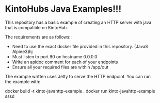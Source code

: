 # KintoHubs Java Examples!!!

This repository has a basic example of creating an HTTP server with java that is compatible on KintoHub.

The requirements are as follows::

* Need to use the exact docker file provided in this repository. (Java8 Alpine3)hj
* Must listen to port 80 on hostname 0.0.0.0
* Write an apidoc comment for each of your endpoints
* Ensure all your required files are within /app/out

The example written uses Jetty to serve the HTTP endpoint. You can run the example with:

docker build -t kinto-javahttp-example .
docker run kinto-javahttp-example
sssd
